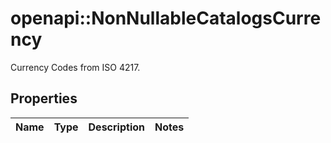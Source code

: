 # openapi::NonNullableCatalogsCurrency

Currency Codes from ISO 4217.

## Properties
Name | Type | Description | Notes
------------ | ------------- | ------------- | -------------


